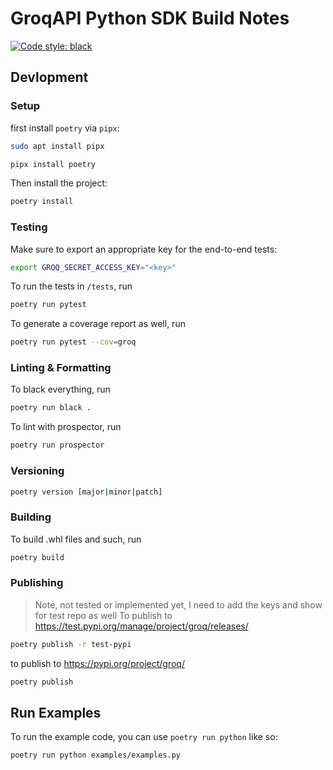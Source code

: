 # GroqAPI Python SDK Build Notes

[![Code style: black](https://img.shields.io/badge/code%20style-black-000000.svg)](https://github.com/psf/black)
<!-- ![coverage](https://git.groq.io/cloud/groqapi-py/badges/%{default_branch}/coverage.svg) -->

## Devlopment

### Setup
first install `poetry` via `pipx`:
```bash
sudo apt install pipx

pipx install poetry
```
Then install the project:
```bash
poetry install
```
### Testing
Make sure to export an appropriate key for the end-to-end tests:
```bash
export GROQ_SECRET_ACCESS_KEY="<key>"
```
To run the tests in `/tests`, run
```bash
poetry run pytest
```
To generate a coverage report as well, run
```bash
poetry run pytest --cov=groq
```

### Linting & Formatting

To black everything, run
```bash
poetry run black .
```
To lint with prospector, run
```bash
poetry run prospector
```

### Versioning
```bash
poetry version [major|minor|patch]
```

### Building
To build .whl files and such, run 
```bash
poetry build
```

### Publishing
> Note, not tested or implemented yet, I need to add the keys and show for test repo as well
To publish to https://test.pypi.org/manage/project/groq/releases/
```bash
poetry publish -r test-pypi
```
to publish to https://pypi.org/project/groq/
```bash
poetry publish
```

## Run Examples
To run the example code, you can use `poetry run python` like so:
```bash
poetry run python examples/examples.py
```
